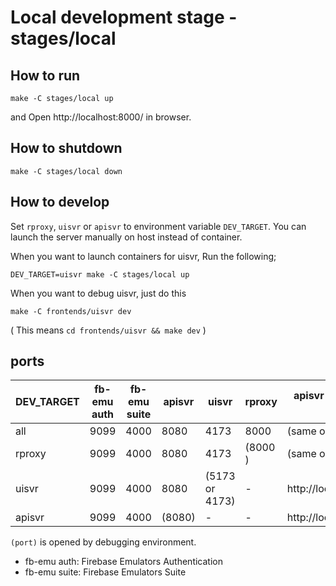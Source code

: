 # Local development stage - stages/local

## How to run

```
make -C stages/local up
```

and Open http://localhost:8000/ in browser.

## How to shutdown

```
make -C stages/local down
```

## How to develop

Set `rproxy`, `uisvr` or `apisvr` to environment variable `DEV_TARGET`.
You can launch the server manually on host instead of container.

When you want to launch containers for uisvr, Run the following;

```
DEV_TARGET=uisvr make -C stages/local up
```

When you want to debug uisvr, just do this

```
make -C frontends/uisvr dev
```

( This means `cd frontends/uisvr && make dev` )

## ports

| DEV_TARGET | fb-emu auth | fb-emu suite | apisvr | uisvr          | rproxy  | apisvr origin from uisvr | apisvr CORS                                 |
| ---------- | ----------- | ------------ | ------ | -------------- | ------- | ------------------------ | ------------------------------------------- |
| all        | 9099        | 4000         | 8080   | 4173           | 8000    | (same origin)            | http://localhost:4173,http://localhost:5173 |
| rproxy     | 9099        | 4000         | 8080   | 4173           | (8000 ) | (same origin)            | http://localhost:4173,http://localhost:5173 |
| uisvr      | 9099        | 4000         | 8080   | (5173 or 4173) | -       | http://localhost:8080    | http://localhost:4173,http://localhost:5173 |
| apisvr     | 9099        | 4000         | (8080) | -              | -       | http://localhost:8080    | http://localhost:4173,http://localhost:5173 |

`(port)` is opened by debugging environment.

- fb-emu auth: Firebase Emulators Authentication
- fb-emu suite: Firebase Emulators Suite
